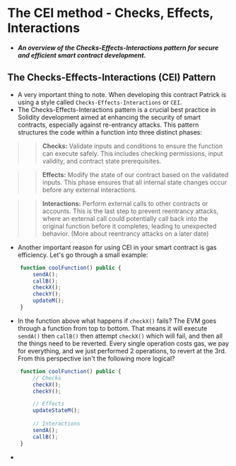 # The CEI method - Checks, Effects, Interactions
- ***An overview of the Checks-Effects-Interactions pattern for secure and efficient smart contract development.***

## The Checks-Effects-Interactions (CEI) Pattern
- A very important thing to note. When developing this contract Patrick is using a style called `Checks-Effects-Interactions` or `CEI`.
- The Checks-Effects-Interactions pattern is a crucial best practice in Solidity development aimed at enhancing the security of smart contracts, especially against re-entrancy attacks. This pattern structures the code within a function into three distinct phases:

>> **Checks:** Validate inputs and conditions to ensure the function can execute safely. This includes checking permissions, input validity, and contract state prerequisites.

>> **Effects:** Modify the state of our contract based on the validated inputs. This phase ensures that all internal state changes occur before any external interactions.

>> **Interactions:** Perform external calls to other contracts or accounts. This is the last step to prevent reentrancy attacks, where an external call could potentially call back into the original function before it completes, leading to unexpected behavior. (More about reentrancy attacks on a later date)

- Another important reason for using CEI in your smart contract is gas efficiency. Let's go through a small example:

```javascript
    function coolFunction() public {
        sendA();
        callB();
        checkX();
        checkY();
        updateM();
    }
```

- In the function above what happens if `checkX()` fails? The EVM goes through a function from top to bottom. That means it will execute `sendA()` then `callB()` then attempt `checkX()` which will fail, and then all the things need to be reverted. Every single operation costs gas, we pay for everything, and we just performed 2 operations, to revert at the 3rd. From this perspective isn't the following more logical?

```javascript
    function coolFunction() public {
        // Checks
        checkX();
        checkY();

        // Effects
        updateStateM();
        
        // Interactions
        sendA();
        callB();     
    }
```

- 
